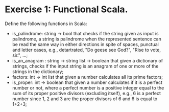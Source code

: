 # Exercise 1: Functional Scala.

Define the following functions in Scala:

- is_palindrome: string → bool that checks if the string given as input is palindrome, a string is palindrome when the represented sentence can be read the same way in either directions in spite of spaces, punctual and letter cases, e.g., detartrated, "Do geese see God?", "Rise to vote, sir.", ...;
- is_an_anagram : string → string list → boolean that given a dictionary of strings, checks if the input string is an anagram of one or more of the strings in the dictionary;
- factors: int → int list that given a number calculates all its prime factors;
- is_proper: int → boolean that given a number calculates if it is a perfect number or not, where a perfect number is a positive integer equal to the sum of its proper positive divisors (excluding itself), e.g., 6 is a perfect number since 1, 2 and 3 are the proper divisors of 6 and 6 is equal to 1+2+3;